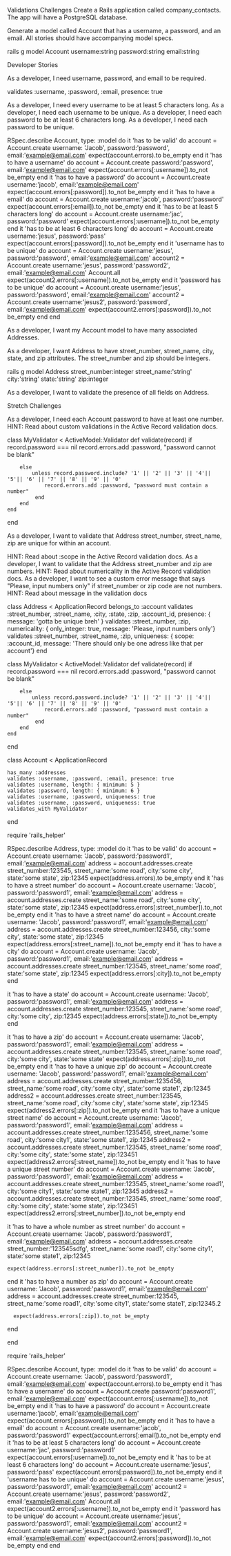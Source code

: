 Validations Challenges
Create a Rails application called company_contacts. The app will have a PostgreSQL database.

Generate a model called Account that has a username, a password, and an email.
All stories should have accompanying model specs.

rails g model Account username:string password:string email:string

Developer Stories

As a developer, I need username, password, and email to be required.

validates :username, :password, :email, presence: true




As a developer, I need every username to be at least 5 characters long.
As a developer, I need each username to be unique.
As a developer, I need each password to be at least 6 characters long.
As a developer, I need each password to be unique.


RSpec.describe Account, type: :model do
  it 'has to be valid' do
    account = Account.create username: 'Jacob', password:'password', email:'example@email.com'
    expect(account.errors).to be_empty
  end
  it 'has to have a username' do
    account = Account.create password:'password', email:'example@email.com'
    expect(account.errors[:username]).to_not be_empty
  end
  it 'has to have a password' do
    account = Account.create username:'jacob', email:'example@email.com'
    expect(account.errors[:password]).to_not be_empty
  end
  it 'has to have a email' do
    account = Account.create username:'jacob', password:'password'
    expect(account.errors[:email]).to_not be_empty
  end
  it 'has to be at least 5 characters long' do
    account = Account.create username:'jac', password:'password'
    expect(account.errors[:username]).to_not be_empty
  end
  it 'has to be at least 6 characters long' do
    account = Account.create username:'jesus', password:'pass'
    expect(account.errors[:password]).to_not be_empty
  end
  it 'username has to be unique' do
    account = Account.create username:'jesus', password:'password', email:'example@email.com'
    account2 = Account.create username:'jesus', password:'password2', email:'example@email.com'
    Account.all
    expect(account2.errors[:username]).to_not be_empty
  end
  it 'password has to be unique' do
    account = Account.create username:'jesus', password:'password', email:'example@email.com'
    account2 = Account.create username:'jesus2', password:'password', email:'example@email.com'
    expect(account2.errors[:password]).to_not be_empty
  end
end



As a developer, I want my Account model to have many associated Addresses.

As a developer, I want Address to have street_number, street_name, city, state, and zip attributes. The street_number and zip should be integers.

rails g model Address street_number:integer street_name:'string' city:'string' state:'string' zip:integer

As a developer, I want to validate the presence of all fields on Address.

Stretch Challenges

As a developer, I need each Account password to have at least one number.
HINT: Read about custom validations in the Active Record validation docs.

class MyValidator < ActiveModel::Validator
    def validate(record)
        if record.password === nil
            record.errors.add :password, "password cannot be blank"
        
        else
            unless record.password.include? '1' || '2' || '3' || '4'|| '5'|| '6' || '7' || '8' || '9' || '0'
                record.errors.add :password, "password must contain a number"
             end
        end
    end
end

As a developer, I want to validate that Address street_number, street_name, zip are unique for within an account.


HINT: Read about :scope in the Active Record validation docs.
As a developer, I want to validate that the Address street_number and zip are numbers.
HINT: Read about numericality in the Active Record validation docs.
As a developer, I want to see a custom error message that says "Please, input numbers only" if street_number or zip code are not numbers.
HINT: Read about message in the validation docs



class Address < ApplicationRecord
    belongs_to :account
    validates :street_number, :street_name, :city, :state, :zip, :account_id, presence: {  message: 'gotta be unique breh' }
    validates :street_number, :zip, numericality: { only_integer: true,
    message: 'Please, input numbers only'}
    validates :street_number, :street_name, :zip, uniqueness: { scope: :account_id, message: 'There should only be one adress like that per account'}
end


class MyValidator < ActiveModel::Validator
    def validate(record)
        if record.password === nil
            record.errors.add :password, "password cannot be blank"
        
        else
            unless record.password.include? '1' || '2' || '3' || '4'|| '5'|| '6' || '7' || '8' || '9' || '0'
                record.errors.add :password, "password must contain a number"
             end
        end
    end
end

class Account < ApplicationRecord
    
    has_many :addresses
    validates :username, :password, :email, presence: true
    validates :username, length: { minimum: 5 }
    validates :password, length: { minimum: 6 }
    validates :username, :password, uniqueness: true
    validates :username, :password, uniqueness: true
    validates_with MyValidator
end




require 'rails_helper'

RSpec.describe Address, type: :model do
  it 'has to be valid' do
    account = Account.create username: 'Jacob', password:'password1', email:'example@email.com'
    address = account.addresses.create street_number:123545, street_name:'some road', city:'some city', state:'some state', zip:12345
    expect(address.errors).to be_empty
  end
  it 'has to have a street number' do
    account = Account.create username: 'Jacob', password:'password1', email:'example@email.com'
    address = account.addresses.create street_name:'some road', city:'some city', state:'some state', zip:12345
    expect(address.errors[:street_number]).to_not be_empty
  end
  it 'has to have a street name' do
    account = Account.create username: 'Jacob', password:'password1', email:'example@email.com'
    address = account.addresses.create street_number:123456, city:'some city', state:'some state', zip:12345
    expect(address.errors[:street_name]).to_not be_empty
  end
  it 'has to have a city' do
    account = Account.create username: 'Jacob', password:'password1', email:'example@email.com'
    address = account.addresses.create street_number:123545, street_name:'some road',  state:'some state', zip:12345
    expect(address.errors[:city]).to_not be_empty
  end

  it 'has to have a state' do
    account = Account.create username: 'Jacob', password:'password1', email:'example@email.com'
    address = account.addresses.create street_number:123545, street_name:'some road', city:'some city',  zip:12345
    expect(address.errors[:state]).to_not be_empty
  end

  it 'has to have a zip' do
    account = Account.create username: 'Jacob', password:'password1', email:'example@email.com'
    address = account.addresses.create street_number:123545, street_name:'some road', city:'some city', state:'some state'
    expect(address.errors[:zip]).to_not be_empty
  end
  it 'has to have a unique zip' do
    account = Account.create username: 'Jacob', password:'password1', email:'example@email.com'
    address = account.addresses.create street_number:1235456, street_name:'some road', city:'some city', state:'some state1',  zip:12345
    address2 = account.addresses.create street_number:123545, street_name:'some road', city:'some city', state:'some state',  zip:12345
    expect(address2.errors[:zip]).to_not be_empty
  end
  it 'has to have a unique street name' do
    account = Account.create username: 'Jacob', password:'password1', email:'example@email.com'
    address = account.addresses.create street_number:1235456, street_name:'some road', city:'some city1', state:'some state1',  zip:12345
    address2 = account.addresses.create street_number:123545, street_name:'some road', city:'some city', state:'some state',  zip:123451
    expect(address2.errors[:street_name]).to_not be_empty
  end
  it 'has to have a unique street number' do
    account = Account.create username: 'Jacob', password:'password1', email:'example@email.com'
    address = account.addresses.create street_number:123545, street_name:'some road1', city:'some city1', state:'some state1',  zip:12345
    address2 = account.addresses.create street_number:123545, street_name:'some road', city:'some city', state:'some state',  zip:123451
    expect(address2.errors[:street_number]).to_not be_empty
  end

  it 'has to have a whole number as street number' do
    account = Account.create username: 'Jacob', password:'password1', email:'example@email.com'
    address = account.addresses.create street_number:'123545sdfg', street_name:'some road1', city:'some city1', state:'some state1',  zip:12345

    expect(address.errors[:street_number]).to_not be_empty
  end
    it 'has to have a number as zip' do
      account = Account.create username: 'Jacob', password:'password1', email:'example@email.com'
      address = account.addresses.create street_number:123545, street_name:'some road1', city:'some city1', state:'some state1',  zip:12345.2

      expect(address.errors[:zip]).to_not be_empty

  end


end

require 'rails_helper'

RSpec.describe Account, type: :model do
  it 'has to be valid' do
    account = Account.create username: 'Jacob', password:'password1', email:'example@email.com'
    expect(account.errors).to be_empty
  end
  it 'has to have a username' do
    account = Account.create password:'password1', email:'example@email.com'
    expect(account.errors[:username]).to_not be_empty
  end
  it 'has to have a password' do
    account = Account.create username:'jacob', email:'example@email.com'
    expect(account.errors[:password]).to_not be_empty
  end
  it 'has to have a email' do
    account = Account.create username:'jacob', password:'password1'
    expect(account.errors[:email]).to_not be_empty
  end
  it 'has to be at least 5 characters long' do
    account = Account.create username:'jac', password:'password1'
    expect(account.errors[:username]).to_not be_empty
  end
  it 'has to be at least 6 characters long' do
    account = Account.create username:'jesus', password:'pass'
    expect(account.errors[:password]).to_not be_empty
  end
  it 'username has to be unique' do
    account = Account.create username:'jesus', password:'password1', email:'example@email.com'
    account2 = Account.create username:'jesus', password:'password2', email:'example@email.com'
    Account.all
    expect(account2.errors[:username]).to_not be_empty
  end
  it 'password has to be unique' do
    account = Account.create username:'jesus', password:'password1', email:'example@email.com'
    account2 = Account.create username:'jesus2', password:'password1', email:'example@email.com'
    expect(account2.errors[:password]).to_not be_empty
  end
end
